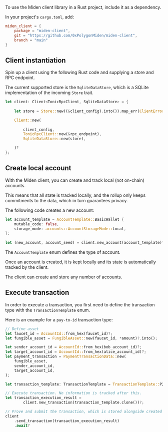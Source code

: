 To use the Miden client library in a Rust project, include it as a dependency. 

In your project's `cargo.toml`, add:

```toml
miden_client = { 
    package = "miden-client", 
    git = "https://github.com/0xPolygonMiden/miden-client", 
    branch = "main" 
}
```

## Client instantiation

Spin up a client using the following Rust code and supplying a store and RPC endpoint. 

The current supported store is the `SqliteDataStore`, which is a SQLite implementation of the incoming `Store` trait.

```rust
let client: Client<TonicRpcClient, SqliteDataStore> = {
    
    let store = Store::new((&client_config).into()).map_err(ClientError::StoreError)?;

    Client::new(
        
        client_config,
        TonicRpcClient::new(&rpc_endpoint),
        SqliteDataStore::new(store),

    )?
};
```

## Create local account

With the Miden client, you can create and track local (not on-chain) accounts. 

This means that all state is tracked locally, and the rollup only keeps commitments to the data, which in turn guarantees privacy.

The following code creates a new account:

```rust
let account_template = AccountTemplate::BasicWallet {
    mutable_code: false,
    storage_mode: accounts::AccountStorageMode::Local,
};
    
let (new_account, account_seed) = client.new_account(account_template)?;
```

The `AccountTemplate` enum defines the type of account. 

Once an account is created, it is kept locally and its state is automatically tracked by the client.

The client can create and store any number of accounts.

## Execute transaction

In order to execute a transaction, you first need to define the transaction type with the `TransactionTemplate` enum. 

Here is an example for a `pay-to-id` transaction type:

```rust
// Define asset
let faucet_id = AccountId::from_hex(faucet_id)?;
let fungible_asset = FungibleAsset::new(faucet_id, *amount)?.into();

let sender_account_id = AccountId::from_hex(bob_account_id)?;
let target_account_id = AccountId::from_hex(alice_account_id)?;
let payment_transaction = PaymentTransactionData::new(
    fungible_asset,
    sender_account_id,
    target_account_id,
);

let transaction_template: TransactionTemplate = TransactionTemplate::P2ID(payment_transaction);

// Execute transaction. No information is tracked after this.
let transaction_execution_result =
        client.new_transaction(transaction_template.clone())?;

// Prove and submit the transaction, which is stored alongside created notes (if any)
client
    .send_transaction(transaction_execution_result)
    .await?
```
